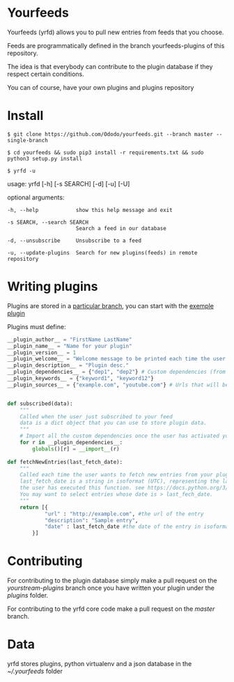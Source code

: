 # Yourfeeds

Yourfeeds (yrfd) allows you to pull new entries from feeds that you choose.

Feeds are programmatically defined in the branch yourfeeds-plugins of this repository.

The idea is that everybody can contribute to the plugin database if they respect certain conditions.

You can of course, have your own plugins and plugins repository

# Install

    $ git clone https://github.com/Ododo/yourfeeds.git --branch master --single-branch
    
    $ cd yourfeeds && sudo pip3 install -r requirements.txt && sudo python3 setup.py install
    
    $ yrfd -u
  
    
usage: yrfd [-h] [-s SEARCH] [-d] [-u] [-U]


optional arguments:

    -h, --help            show this help message and exit

    -s SEARCH, --search SEARCH
                          Search a feed in our database

    -d, --unsubscribe     Unsubscribe to a feed

    -u, --update-plugins  Search for new plugins(feeds) in remote repository
    
# Writing plugins

Plugins are stored in a [particular branch](https://github.com/Ododo/yourfeeds/tree/yourfeeds-plugins),
you can start with the [exemple plugin](https://github.com/Ododo/yourfeeds/blob/yourfeeds-plugins/test_plugin.py)

Plugins must define:

```python
__plugin_author__ = "FirstName LastName"
__plugin_name__ = "Name for your plugin"
__plugin_version__ = 1
__plugin_welcome__ = "Welcome message to be printed each time the user pulls data from it"
__plugin_description__ = "Plugin desc."
__plugin_dependencies__ = {"dep1", "dep2"} # Custom dependencies (from pip) that will be loaded only if the user has subscribed to your feed 
__plugin_keywords__ = {"keyword1", "keyword12"}
__plugin_sources__ = {"example.com", "youtube.com"} # Urls that will be requested by your plugin 


def subscribed(data):
    """
    Called when the user just subscribed to your feed
    data is a dict object that you can use to store plugin data.
    """
    # Import all the custom dependencies once the user has activated your plugin
    for r in __plugin_dependencies__:
        globals()[r] = __import__(r)
    
def fetchNewEntries(last_fetch_date):
    """
    Called each time the user wants to fetch new entries from your plugin.
    last_fetch_date is a string in isoformat (UTC), representing the last time
    the user has executed this function. see https://docs.python.org/3/library/datetime.html#datetime.date.fromisoformat
    You may want to select entries whose date is > last_fech_date.
    """
    return [{
            "url" : "http://example.com", #the url of the entry
            "description": "Sample entry",
            "date" : last_fetch_date #the date of the entry in isoformat UTC (same format as last_fetch_date)
        }]
```

# Contributing

For contributing to the plugin database simply make a pull request on the *yourstream-plugins* branch once
you have written your plugin under the *plugins* folder.

For contributing to the yrfd core code make a pull request on the *master* branch.


# Data

yrfd stores plugins, python virtualenv and a json database in the *~/.yourfeeds* folder

